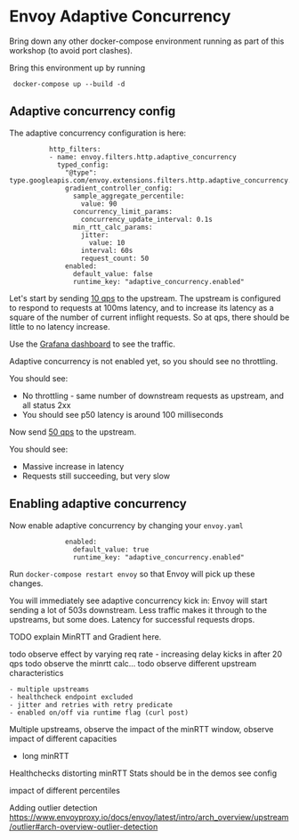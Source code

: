 # Envoy Adaptive Concurrency

Bring down any other docker-compose environment running as part of this workshop (to avoid port clashes).

Bring this environment up by running 

```
 docker-compose up --build -d
```

## Adaptive concurrency config

The adaptive concurrency configuration is here:

```
          http_filters:
          - name: envoy.filters.http.adaptive_concurrency
            typed_config:
              "@type": type.googleapis.com/envoy.extensions.filters.http.adaptive_concurrency.v3.AdaptiveConcurrency
              gradient_controller_config:
                sample_aggregate_percentile:
                  value: 90
                concurrency_limit_params:
                  concurrency_update_interval: 0.1s
                min_rtt_calc_params:
                  jitter:
                    value: 10
                  interval: 60s
                  request_count: 50
              enabled:
                default_value: false
                runtime_key: "adaptive_concurrency.enabled"
```

Let's start by sending [10 qps](http://localhost:9094/config?http_rate=3&http_max_parallelism=100) to the upstream.
The upstream is configured to respond to requests at 100ms latency, and to increase its latency as a square of the number of current inflight requests.
So at  qps, there should be little to no latency increase.

Use the [Grafana dashboard](http://localhost:3000/d/workshop/load-management-workshop?orgId=1&refresh=5s) to see the traffic.

Adaptive concurrency is not enabled yet, so you should see no throttling.

You should see:
 * No throttling - same number of downstream requests as upstream, and all status 2xx
 * You should see p50 latency is around 100 milliseconds

 Now send [50 qps](http://localhost:9094/config?http_rate=50&http_max_parallelism=100) to the upstream.

You should see:
 * Massive increase in latency
 * Requests still succeeding, but very slow


## Enabling adaptive concurrency

Now enable adaptive concurrency by changing your `envoy.yaml`

```
              enabled:
                default_value: true
                runtime_key: "adaptive_concurrency.enabled"
```

Run `docker-compose restart envoy` so that Envoy will pick up these changes.

You will immediately see adaptive concurrency kick in: Envoy will start sending a lot of 503s downstream. 
Less traffic makes it through to the upstreams, but some does. 
Latency for successful requests drops.

TODO explain MinRTT and Gradient here.


todo observe effect by varying req rate - increasing delay kicks in after 20 qps
todo observe the minrtt calc... 
todo observe different upstream characteristics

    - multiple upstreams
    - healthcheck endpoint excluded
    - jitter and retries with retry predicate
    - enabled on/off via runtime flag (curl post)

Multiple upstreams, observe the impact of the minRTT window, observe impact of different capacities
 - long minRTT

Healthchecks distorting minRTT
Stats should be in the demos see config

impact of different percentiles

Adding outlier detection
https://www.envoyproxy.io/docs/envoy/latest/intro/arch_overview/upstream/outlier#arch-overview-outlier-detection
